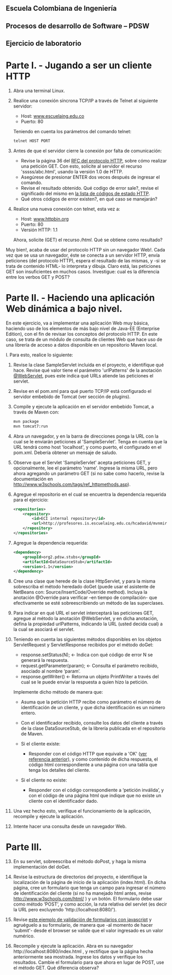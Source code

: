 
## Escuela Colombiana de Ingeniería
## Procesos de desarrollo de Software – PDSW
## Ejercicio de laboratorio


# Parte I. - Jugando a ser un cliente HTTP

1. Abra una terminal Linux.
2. Realice una conexión síncrona TCP/IP a través de Telnet al siguiente servidor:
	* Host: www.escuelaing.edu.co
	* Puerto: 80

	Teniendo en cuenta los parámetros del comando telnet:

	```bash
	telnet HOST PORT
	```

3. Antes de que el servidor cierre la conexión por falta de comunicación:	
	* Revise la página 36 del [RFC del protocolo HTTP](https://tools.ietf.org/html/rfc2616), sobre cómo realizar una petición GET. Con esto, solicite al servidor el recurso 'sssss/abc.html', usando la versión 1.0 de HTTP.
	* Asegúrese de presionar ENTER dos veces después de ingresar el comando.
	* Revise el resultado obtenido. Qué codigo de error sale?, revise el significado del mismo en [la lista de códigos de estado HTTP](https://en.wikipedia.org/wiki/List_of_HTTP_status_codes).
	* Qué otros códigos de error existen?, en qué caso se manejarán?

4. Realice una nueva conexión con telnet, esta vez a:
	* Host: www.httpbin.org
	* Puerto: 80
	* Versión HTTP: 1.1

	Ahora, solicite (GET) el recurso */html*. Qué se obtiene como resultado?

Muy bien!, acaba de usar del protocolo HTTP sin un navegador Web!. Cada vez que se usa un navegador, éste se conecta a un servidor HTTP, envía peticiones (del protocolo HTTP), espera el resultado de las mismas, y -si se trata de contenido HTML- lo interpreta y dibuja. Claro está, las peticiones GET son insuficientes en muchos casos. Investigue: cual es la diferencia entre los verbos GET y POST?

# Parte II. - Haciendo una aplicación Web dinámica a bajo nivel.

En este ejercicio, va a implementar una aplicación Web muy básica, haciendo uso de los elementos de más bajo nivel de Java-EE (Enterprise Edition), con el fin de revisar los conceptos del protocolo HTTP. En este caso, se trata de un módulo de consulta de clientes Web que hace uso de una librería de acceso a datos disponible en un repositorio Maven local.


I. Para esto, realice lo siguiente:

1. Revise la clase SampleServlet incluida en el proyecto, e identifique qué hace. Revise qué valor tiene el parámetro 'urlPatterns' de la anotación [@WebServlet](http://docs.oracle.com/javaee/6/tutorial/doc/bnafu.html), pues este indica qué URLs atiende las peticiones el servlet.
2. Revise en el pom.xml para qué puerto TCP/IP está configurado el servidor embebido de Tomcat (ver sección de plugins).
3. Compile y ejecute la aplicación en el servidor embebido Tomcat, a través de Maven con:

	```xml
	mvn package
	mvn tomcat7:run
	```
4. Abra un navegador, y en la barra de direcciones ponga la URL con la cual se le enviarán peticiones al 'SampleServlet'. Tenga en cuenta que la URL tendrá como host 'localhost', y como puerto, el configurado en el pom.xml. Debería obtener un mensaje de saludo.

5. Observe que el Servlet 'SampleServlet' acepta peticiones GET, y opcionalmente, lee el parámetro 'name'. Ingrese la misma URL, pero ahora agregando un parámetro GET (si no sabe como hacerlo, revise la documentación en http://www.w3schools.com/tags/ref_httpmethods.asp). 
6. Agregue el repositorio en el cual se encuentra la dependencia requerida para el ejercicio:


	```xml
    <repositories>
        <repository>
            <id>ECI internal repository</id>			
            <url>http://profesores.is.escuelaing.edu.co/hcadavid/mvnmirror</url>
        </repository>
    </repositories>
	```

7. Agregue la dependencia requerida:

	```xml
	<dependency>
		<groupId>org2.pdsw.stubs</groupId>
		<artifactId>DataSourceStub</artifactId>
		<version>1.1</version>            
	</dependency>             
	```


8. Cree una clase que herede de la clase HttpServlet, y para la misma sobrescriba el método heredado doGet (puede usar el asistente de NetBeans con: Source/InsertCode/Override method). Incluya la anotación @Override para verificar –en tiempo de compilación- que efectivamente se esté sobreescribiendo un método de las superclases.
3. Para indicar en qué URL el servlet interceptará las peticiones GET, agregue al método la anotación @WebServlet, y en dicha anotación, defina la propiedad urlPatterns, indicando la URL (usted decida cual) a la cual se asociará el servlet.

10. Teniendo en cuenta las siguientes métodos disponibles en los objetos ServletRequest y ServletResponse recibidos por el método doGet:

	* response.setStatus(N);  <- Indica con qué código de error N se generará la respuesta.
	* request.getParameter(param);  <- Consulta el parámetro recibido, asociado al nombre ‘param’.
	* response.getWriter() <- Retorna un objeto PrintWriter a través del cual se le puede enviar la respuesta a quien hizo la petición.

	Implemente dicho método de manera que:
	
	* Asuma que la petición HTTP recibe como parámetro el número de identificación de un cliente, y que dicha identificación es un número entero.
	
	* Con el identificador recibido, consulte los datos del cliente a través de la clase DataSourceStub, de la librería publicada en el repositorio de Maven.
	
	* Si el cliente existe:
		* Responder con el código HTTP que equivale a 'OK' ([ver referencia anterior](https://en.wikipedia.org/wiki/List_of_HTTP_status_codes)), y como contenido de dicha respuesta, el código html correspondiente a una página con una tabla que tenga los detalles del cliente.
	* Si el cliente no existe:
		* Responder con el código correspondiente a ‘petición inválida’, y con el código de una página html que indique que no existe un cliente con el identificador dado.

11. Una vez hecho esto, verifique el funcionamiento de la aplicación, recompile y ejecute la aplicación.

12. Intente hacer una consulta desde un navegador Web.

# Parte III.

13. En su servlet, sobreescriba el método doPost, y haga la misma implementación del doGet.
14. Revise la estructura de directorios del proyecto, e identifique la localización de la página de inicio de la aplicación (index.html). En dicha página, cree un formulario que tenga un campo para ingresar el número de identificación del cliente (si no ha manejado html antes, revise http://www.w3schools.com/html/ ) y un botón. El formulario debe usar como método ‘POST’, y como acción, la ruta relativa del servlet (es decir la URL pero excluyendo 'http://localhost:8080/').

15. Revise [este ejemplo de validación de formularios con javascript](http://www.w3schools.com/js/js_validation.asp) y agruéguelo a su formulario, de manera que -al momento de hacer 'submit'- desde el browser se valide que el valor ingresado es un valor numérico.

16. Recompile y ejecute la aplicación. Abra en su navegador http://localhost:8080/index.html , y rectifique que la página hecha anteriormente sea mostrada. Ingrese los datos y verifique los resultados. Cambie el formulario para que ahora en lugar de POST, use el método GET. Qué diferencia observa?
